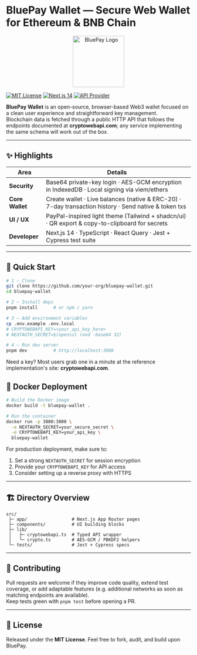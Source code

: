 # BluePay Wallet — Secure Web Wallet for Ethereum & BNB Chain

<p align="center">
  <img src="public/bluepay-logo.svg" width="140" alt="BluePay Logo" />
</p>

[![MIT License](https://img.shields.io/badge/license-MIT-blue.svg)](LICENSE)
[![Next.js 14](https://img.shields.io/badge/next.js-14-blue)](https://nextjs.org/)
[![API Provider](https://img.shields.io/badge/API_Provider-cryptowebapi.com-0070e0)](https://cryptowebapi.com)

**BluePay Wallet** is an open-source, browser-based Web3 wallet focused on a clean user experience and straightforward key management.  
Blockchain data is fetched through a public HTTP API that follows the endpoints documented at **cryptowebapi.com**; any service implementing the same schema will work out of the box.

---

## ✨ Highlights

| Area            | Details                                                                                              |
|-----------------|-------------------------------------------------------------------------------------------------------|
| **Security**    | Base64 private-key login · AES-GCM encryption in IndexedDB · Local signing via viem/ethers            |
| **Core Wallet** | Create wallet · Live balances (native & ERC-20) · 7-day transaction history · Send native & token txs |
| **UI / UX**     | PayPal-inspired light theme (Tailwind + shadcn/ui) · QR export & copy-to-clipboard for secrets        |
| **Developer**   | Next.js 14 · TypeScript · React Query · Jest + Cypress test suite                                     |

---

## 🚀 Quick Start

```bash
# 1 – Clone
git clone https://github.com/your-org/bluepay-wallet.git
cd bluepay-wallet

# 2 – Install deps
pnpm install      # or npm / yarn

# 3 – Add environment variables
cp .env.example .env.local
# CRYPTOWEBAPI_KEY=<your_api_key_here>
# NEXTAUTH_SECRET=$(openssl rand -base64 32)

# 4 – Run dev server
pnpm dev          # http://localhost:3000
```

Need a key? Most users grab one in a minute at the reference implementation's site: **cryptowebapi.com**.

## 🐳 Docker Deployment

```bash
# Build the Docker image
docker build -t bluepay-wallet .

# Run the container
docker run -p 3000:3000 \
  -e NEXTAUTH_SECRET=your_secure_secret \
  -e CRYPTOWEBAPI_KEY=your_api_key \
  bluepay-wallet
```

For production deployment, make sure to:
1. Set a strong `NEXTAUTH_SECRET` for session encryption
2. Provide your `CRYPTOWEBAPI_KEY` for API access
3. Consider setting up a reverse proxy with HTTPS

---

## 🏗️ Directory Overview

```
src/
 ├─ app/                 # Next.js App Router pages
 ├─ components/          # UI building blocks
 ├─ lib/
 │   ├─ cryptowebapi.ts  # Typed API wrapper
 │   └─ crypto.ts        # AES-GCM / PBKDF2 helpers
 └─ tests/               # Jest + Cypress specs
```

---

## 🤝 Contributing

Pull requests are welcome if they improve code quality, extend test coverage, or add adaptable features (e.g. additional networks as soon as matching endpoints are available).  
Keep tests green with `pnpm test` before opening a PR.

---

## 📜 License

Released under the **MIT License**. Feel free to fork, audit, and build upon BluePay.